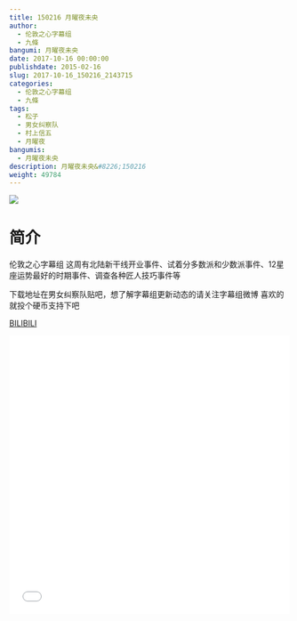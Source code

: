 ```yaml
---
title: 150216 月曜夜未央
author: 
  - 伦敦之心字幕组
  - 九條
bangumi: 月曜夜未央
date: 2017-10-16 00:00:00
publishdate: 2015-02-16
slug: 2017-10-16_150216_2143715
categories: 
  - 伦敦之心字幕组
  - 九條
tags: 
  - 松子
  - 男女纠察队
  - 村上信五
  - 月曜夜
bangumis: 
  - 月曜夜未央
description: 月曜夜未央&#8226;150216
weight: 49784
---
```


![](https://i.imgur.com/Pcn7sRW.jpg)

# 简介  
伦敦之心字幕组 这周有北陆新干线开业事件、试着分多数派和少数派事件、12星座运势最好的时期事件、调查各种匠人技巧事件等


下载地址在男女纠察队贴吧，想了解字幕组更新动态的请关注字幕组微博 喜欢的就投个硬币支持下吧

  [BILIBILI](https://www.bilibili.com/video/av2143715/)


<div class="vcontainer">  <iframe class='video' src="//www.bilibili.com/html/html5player.html?cid=3331407&aid=2143715" width="100%" height="500" frameborder="0" allowfullscreen="allowfullscreen"></iframe></div>
